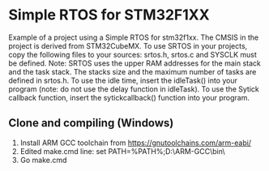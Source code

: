# Simple RTOS for STM32F1XX
Example of a project using a Simple RTOS for stm32f1xx. The CMSIS in the project is derived from STM32CubeMX.
To use SRTOS in your projects, copy the following files to your sources: srtos.h, srtos.c and SYSCLK must be defined.
Note: SRTOS uses the upper RAM addresses for the main stack and the task stack.
The stacks size and the maximum number of tasks are defined in srtos.h.
To use the idle time, insert the idleTask() into your program (note: do not use the delay function in idleTask). To use the Sytick callback function, insert the sytickcallback() function into your program.

## Clone and compiling (Windows)
1. Install ARM GCC toolchain from https://gnutoolchains.com/arm-eabi/
2. Edited make.cmd line: set PATH=%PATH%;D:\ARM-GCC\bin\
3. Go make.cmd 
